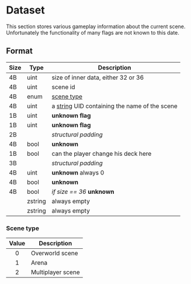 # Dataset

This section stores various gameplay information about the current scene. Unfortunately the functionality of many flags are not known to this date.

## Format

| Size | Type  | Description |
|------|-------|-------------|
|  4B  | uint  | size of inner data, either 32 or 36 |
|  4B  | uint  | scene id |
|  4B  | enum  | [scene type](#scene-type) |
|  4B  | uint  | a [string](../FBS/fb0x02.md) UID containing the name of the scene |
|  1B  | uint  | __unknown flag__ |
|  1B  | uint  | __unknown flag__ |
|  2B  |       | _structural padding_ |
|  4B  | bool  | __unknown__ |
|  1B  | bool  | can the player change his deck here |
|  3B  |       | _structural padding_ |
|  4B  | uint  | __unknown__ always 0 |
|  4B  | bool  | __unknown__ |
|  4B  | bool  | _if size == 36_ __unknown__ |
|      |zstring| always empty |
|      |zstring| always empty |

### Scene type

| Value |    Description    |
|:-----:|-------------------|
|   0   | Overworld scene   |
|   1   | Arena             |
|   2   | Multiplayer scene |
